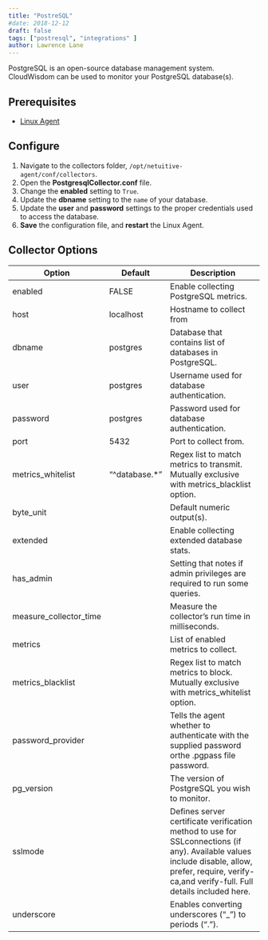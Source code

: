```yaml
---
title: "PostreSQL"
#date: 2018-12-12
draft: false
tags: ["postresql", "integrations" ]
author: Lawrence Lane
---
```

PostgreSQL is an open-source database management system. CloudWisdom can be used to monitor your PostgreSQL database(s).

## Prerequisites
- [Linux Agent][1]

## Configure

1. Navigate to the collectors folder, `/opt/netuitive-agent/conf/collectors`.
2. Open the **PostgresqlCollector.conf** file.
3. Change the **enabled** setting to `True`.
4. Update the **dbname** setting to the `name` of your database.
5. Update the **user** and **password** settings to the proper credentials used to access the database.
6. **Save** the configuration file, and **restart** the Linux Agent.

## Collector Options

| Option                 | Default       | Description                                                                                                                                                                                         |
|------------------------|---------------|-----------------------------------------------------------------------------------------------------------------------------------------------------------------------------------------------------|
| enabled                | FALSE         | Enable collecting PostgreSQL metrics.                                                                                                                                                               |
| host                   | localhost     | Hostname to collect from                                                                                                                                                                            |
| dbname                 | postgres      | Database that contains list of databases in PostgreSQL.                                                                                                                                             |
| user                   | postgres      | Username used for database authentication.                                                                                                                                                          |
| password               | postgres      | Password used for database authentication.                                                                                                                                                          |
| port                   | 5432          | Port to collect from.                                                                                                                                                                               |
| metrics_whitelist      | “^database.*” | Regex list to match metrics to transmit. Mutually exclusive with metrics_blacklist option.                                                                                                          |
| byte_unit              |               | Default numeric output(s).                                                                                                                                                                          |
| extended               |               | Enable collecting extended database stats.                                                                                                                                                          |
| has_admin              |               | Setting that notes if admin privileges are required to run some queries.                                                                                                                            |
| measure_collector_time |               | Measure the collector’s run time in milliseconds.                                                                                                                                                   |
| metrics                |               | List of enabled metrics to collect.                                                                                                                                                                 |
| metrics_blacklist      |               | Regex list to match metrics to block. Mutually exclusive with metrics_whitelist option.                                                                                                             |
| password_provider      |               | Tells the agent whether to authenticate with the supplied password orthe .pgpass file password.                                                                                                     |
| pg_version             |               | The version of PostgreSQL you wish to monitor.                                                                                                                                                      |
| sslmode                |               | Defines server certificate verification method to use for SSLconnections (if any). Available values include disable, allow, prefer, require, verify-ca,and verify-full. Full details included here. |
| underscore             |               | Enables converting underscores (“_”) to periods (“.”).                                                                                                                                              |

[1]: /integrations/agents/linux-agent
